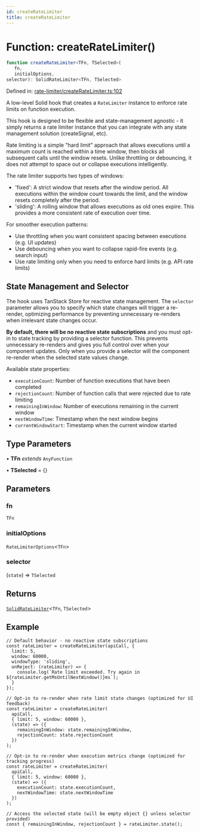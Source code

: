 ```yaml
---
id: createRateLimiter
title: createRateLimiter
---
```


<!-- DO NOT EDIT: this page is autogenerated from the type comments -->

# Function: createRateLimiter()

```ts
function createRateLimiter<TFn, TSelected>(
   fn, 
   initialOptions, 
selector): SolidRateLimiter<TFn, TSelected>
```

Defined in: [rate-limiter/createRateLimiter.ts:102](https://github.com/TanStack/persister/blob/main/packages/solid-persister/src/rate-limiter/createRateLimiter.ts#L102)

A low-level Solid hook that creates a `RateLimiter` instance to enforce rate limits on function execution.

This hook is designed to be flexible and state-management agnostic - it simply returns a rate limiter instance that
you can integrate with any state management solution (createSignal, etc).

Rate limiting is a simple "hard limit" approach that allows executions until a maximum count is reached within
a time window, then blocks all subsequent calls until the window resets. Unlike throttling or debouncing,
it does not attempt to space out or collapse executions intelligently.

The rate limiter supports two types of windows:
- 'fixed': A strict window that resets after the window period. All executions within the window count
  towards the limit, and the window resets completely after the period.
- 'sliding': A rolling window that allows executions as old ones expire. This provides a more
  consistent rate of execution over time.

For smoother execution patterns:
- Use throttling when you want consistent spacing between executions (e.g. UI updates)
- Use debouncing when you want to collapse rapid-fire events (e.g. search input)
- Use rate limiting only when you need to enforce hard limits (e.g. API rate limits)

## State Management and Selector

The hook uses TanStack Store for reactive state management. The `selector` parameter allows you
to specify which state changes will trigger a re-render, optimizing performance by preventing
unnecessary re-renders when irrelevant state changes occur.

**By default, there will be no reactive state subscriptions** and you must opt-in to state
tracking by providing a selector function. This prevents unnecessary re-renders and gives you
full control over when your component updates. Only when you provide a selector will the
component re-render when the selected state values change.

Available state properties:
- `executionCount`: Number of function executions that have been completed
- `rejectionCount`: Number of function calls that were rejected due to rate limiting
- `remainingInWindow`: Number of executions remaining in the current window
- `nextWindowTime`: Timestamp when the next window begins
- `currentWindowStart`: Timestamp when the current window started

## Type Parameters

• **TFn** *extends* `AnyFunction`

• **TSelected** = \{\}

## Parameters

### fn

`TFn`

### initialOptions

`RateLimiterOptions`\<`TFn`\>

### selector

(`state`) => `TSelected`

## Returns

[`SolidRateLimiter`](../../../interfaces/solidratelimiter.md)\<`TFn`, `TSelected`\>

## Example

```tsx
// Default behavior - no reactive state subscriptions
const rateLimiter = createRateLimiter(apiCall, {
  limit: 5,
  window: 60000,
  windowType: 'sliding',
  onReject: (rateLimiter) => {
    console.log(`Rate limit exceeded. Try again in ${rateLimiter.getMsUntilNextWindow()}ms`);
  }
});

// Opt-in to re-render when rate limit state changes (optimized for UI feedback)
const rateLimiter = createRateLimiter(
  apiCall,
  { limit: 5, window: 60000 },
  (state) => ({
    remainingInWindow: state.remainingInWindow,
    rejectionCount: state.rejectionCount
  })
);

// Opt-in to re-render when execution metrics change (optimized for tracking progress)
const rateLimiter = createRateLimiter(
  apiCall,
  { limit: 5, window: 60000 },
  (state) => ({
    executionCount: state.executionCount,
    nextWindowTime: state.nextWindowTime
  })
);

// Access the selected state (will be empty object {} unless selector provided)
const { remainingInWindow, rejectionCount } = rateLimiter.state();
```
